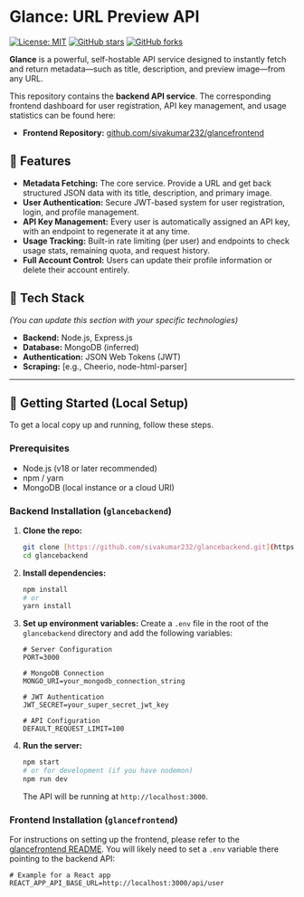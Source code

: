 # Glance: URL Preview API

[![License: MIT](https://img.shields.io/badge/License-MIT-yellow.svg?style=flat-square)](https://opensource.org/licenses/MIT)
[![GitHub stars](https://img.shields.io/github/stars/sivakumar232/glancebackend.svg?style=flat-square)](https://github.com/sivakumar232/glancebackend/stargazers)
[![GitHub forks](https://img.shields.io/github/forks/sivakumar232/glancebackend.svg?style=flat-square)](https://github.com/sivakumar232/glancebackend/network)

**Glance** is a powerful, self-hostable API service designed to instantly fetch and return metadata—such as title, description, and preview image—from any URL.

This repository contains the **backend API service**. The corresponding frontend dashboard for user registration, API key management, and usage statistics can be found here:

* **Frontend Repository:** [github.com/sivakumar232/glancefrontend](https://github.com/sivakumar232/glancefrontend)

## 🚀 Features

* **Metadata Fetching:** The core service. Provide a URL and get back structured JSON data with its title, description, and primary image.
* **User Authentication:** Secure JWT-based system for user registration, login, and profile management.
* **API Key Management:** Every user is automatically assigned an API key, with an endpoint to regenerate it at any time.
* **Usage Tracking:** Built-in rate limiting (per user) and endpoints to check usage stats, remaining quota, and request history.
* **Full Account Control:** Users can update their profile information or delete their account entirely.

## 🔧 Tech Stack

*(You can update this section with your specific technologies)*

* **Backend:** Node.js, Express.js
* **Database:** MongoDB (inferred)
* **Authentication:** JSON Web Tokens (JWT)
* **Scraping:** [e.g., Cheerio, node-html-parser]

---

## 🏁 Getting Started (Local Setup)

To get a local copy up and running, follow these steps.

### Prerequisites

* Node.js (v18 or later recommended)
* npm / yarn
* MongoDB (local instance or a cloud URI)

### Backend Installation (`glancebackend`)

1.  **Clone the repo:**
    ```sh
    git clone [https://github.com/sivakumar232/glancebackend.git](https://github.com/sivakumar232/glancebackend.git)
    cd glancebackend
    ```

2.  **Install dependencies:**
    ```sh
    npm install
    # or
    yarn install
    ```

3.  **Set up environment variables:**
    Create a `.env` file in the root of the `glancebackend` directory and add the following variables:

    ```env
    # Server Configuration
    PORT=3000
    
    # MongoDB Connection
    MONGO_URI=your_mongodb_connection_string
    
    # JWT Authentication
    JWT_SECRET=your_super_secret_jwt_key
    
    # API Configuration
    DEFAULT_REQUEST_LIMIT=100
    ```

4.  **Run the server:**
    ```sh
    npm start
    # or for development (if you have nodemon)
    npm run dev
    ```
    The API will be running at `http://localhost:3000`.

### Frontend Installation (`glancefrontend`)

For instructions on setting up the frontend, please refer to the [glancefrontend README](https://github.com/sivakumar232/glancefrontend/blob/main/README.md). You will likely need to set a `.env` variable there pointing to the backend API:

```env
# Example for a React app
REACT_APP_API_BASE_URL=http://localhost:3000/api/user
